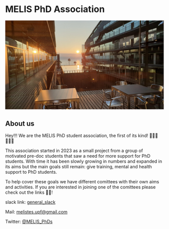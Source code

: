 # MELIS PhD Association

![](assets/images/header.jpg)

## About us

Hey!!! We are the MELIS PhD student association, the first of its kind! 👨🏽‍🎓👩🏻‍🎓

This association started in 2023 as a small project from a group of motivated pre-doc students that saw a need for more support for PhD students. With time it has been slowly growing in numbers and expanded in its aims but the main goals still remain: give training, mental and health support to PhD students.

To help cover these goals we have different comittees with their own aims and activities. If you are interested in joining one of the comittees please check out the links 💪🏼!


slack link: [general_slack](https://melis-phd.slack.com/archives/C05DPSV6UKV)

Mail: melistes.upf@gmail.com

Twitter: [@MELIS_PhDs](https://x.com/MELIS_PhDs?t=K1gucV2ml7iLRrR3NukR0g&s=08)
